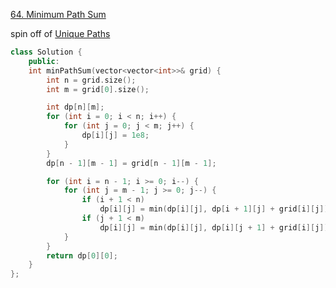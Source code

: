 [ 64. Minimum Path Sum](https://leetcode.com/problems/minimum-path-sum/)

spin off of [Unique Paths](/LeetCode/dp/unique_paths.md#unique-paths-1)

```cpp
class Solution {
    public:
    int minPathSum(vector<vector<int>>& grid) {
        int n = grid.size();
        int m = grid[0].size();

        int dp[n][m];
        for (int i = 0; i < n; i++) {
            for (int j = 0; j < m; j++) {
                dp[i][j] = 1e8;
            }
        }
        dp[n - 1][m - 1] = grid[n - 1][m - 1];

        for (int i = n - 1; i >= 0; i--) {
            for (int j = m - 1; j >= 0; j--) {
                if (i + 1 < n)
                    dp[i][j] = min(dp[i][j], dp[i + 1][j] + grid[i][j]);
                if (j + 1 < m)
                    dp[i][j] = min(dp[i][j], dp[i][j + 1] + grid[i][j]);
            }
        }
        return dp[0][0];
    }
};
```
